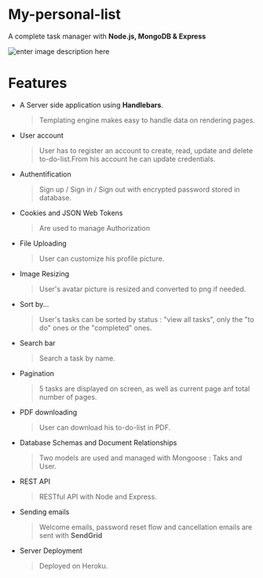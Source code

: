 # My-personal-list

A complete task manager with **Node.js, MongoDB &amp; Express**

![enter image description here](https://www.antoineparat.com/img/list.png)

# Features

- A Server side application using **Handlebars**.

  > Templating engine makes easy to handle data on rendering pages.
  
- User account

  > User has to register an account to create, read, update and delete to-do-list.From his account he can update credentials.
  
- Authentification

  > Sign up / Sign in / Sign out with encrypted password stored in database.
  
- Cookies and JSON Web Tokens

  > Are used to manage Authorization

- File Uploading

  > User can customize his profile picture.

- Image Resizing

  > User's avatar picture is resized and converted to png if needed.
 
- Sort by...

  > User's tasks can be sorted by status : "view all tasks", only the "to do" ones or the "completed" ones.
  
- Search bar

  > Search a task by name. 
  
- Pagination

  > 5 tasks are displayed on screen, as well as current page anf total number of pages. 
  
- PDF downloading  
 
  > User can download his to-do-list in PDF.
  
- Database Schemas and Document Relationships

  > Two models are used and managed with Mongoose : Taks and User.

- REST API

  > RESTful API with Node and Express.
  
- Sending emails

  > Welcome emails, password reset flow and cancellation emails are sent with **SendGrid**

- Server Deployment

  > Deployed on Heroku.
